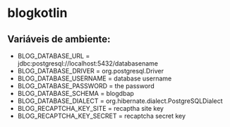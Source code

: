 # blogkotlin

## Variáveis de ambiente:
 - BLOG_DATABASE_URL = jdbc:postgresql://localhost:5432/databasename
 - BLOG_DATABASE_DRIVER = org.postgresql.Driver
 - BLOG_DATABASE_USERNAME = database username
 - BLOG_DATABASE_PASSWORD = the password
 - BLOG_DATABASE_SCHEMA = blogdbap
 - BLOG_DATABASE_DIALECT = org.hibernate.dialect.PostgreSQLDialect
 - BLOG_RECAPTCHA_KEY_SITE = recaptha site key
 - BLOG_RECAPTCHA_KEY_SECRET = recaptcha secret key